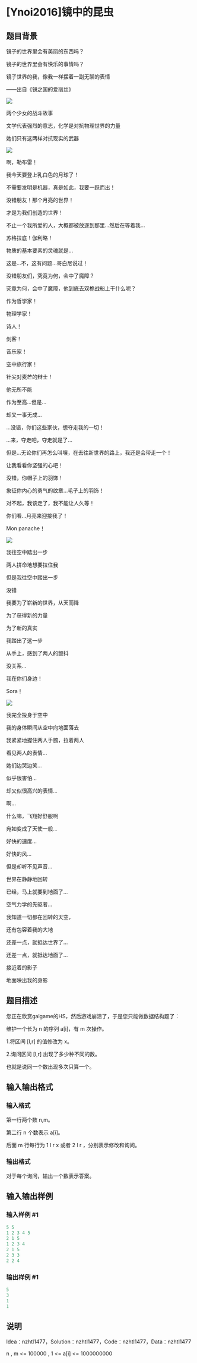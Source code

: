 # [Ynoi2016]镜中的昆虫

## 题目背景

镜子的世界里会有美丽的东西吗？

镜子的世界里会有快乐的事情吗？

镜子世界的我，像我一样摆着一副无聊的表情

——出自《镜之国的爱丽丝》

![](https://cdn.luogu.com.cn/upload/pic/21104.png)

两个少女的战斗故事

文学代表强烈的意志，化学是对抗物理世界的力量

她们只有这两样对抗现实的武器

![](https://cdn.luogu.com.cn/upload/pic/21105.png)

啊，勒布雷！

我今天要登上乳白色的月球了！

不需要发明是机器，真是如此，我要一跃而出！

没错朋友！那个月亮的世界！

才是为我们创造的世界！

不止一个我所爱的人，大概都被放逐到那里...然后在等着我...

苏格拉底！伽利略！

物质的基本要素的灵魂就是...

这是...不，这有问题...哥白尼说过！

没错朋友们，究竟为何，会中了魔障？

究竟为何，会中了魔障，他到底去双桅战船上干什么呢？

作为哲学家！

物理学家！

诗人！

剑客！

音乐家！

空中旅行家！

针尖对麦芒的辩士！

他无所不能

作为至高...但是...

却又一事无成...

...没错，你们这些家伙，想夺走我的一切！

...来，夺走吧，夺走就是了...

但是...无论你们再怎么叫嚷，在去往新世界的路上，我还是会带走一个！

让我看看你坚强的心吧！

没错，你帽子上的羽饰！

象征你内心的勇气的纹章...毛子上的羽饰！

对不起，我该走了，我不能让人久等！

你们看...月亮来迎接我了！

Mon panache！

![](https://cdn.luogu.com.cn/upload/pic/21106.png)

我往空中踏出一步

两人拼命地想要拉住我

但是我往空中踏出一步

没错

我要为了崭新的世界，从天而降

为了获得新的力量

为了新的真实

我踏出了这一步

从手上，感到了两人的颤抖

没关系...

我在你们身边！

Sora！

![](https://cdn.luogu.com.cn/upload/pic/21109.png)

我完全投身于空中

我的身体瞬间从空中向地面落去

我紧紧地握住两人手腕，拉着两人

看见两人的表情...

她们边哭边笑...

似乎很害怕...

却又似很高兴的表情...

啊...

什么嘛，飞翔好舒服啊

宛如变成了天使一般...

好快的速度...

好快的风...

但是却听不见声音...

世界在静静地回转

已经，马上就要到地面了...

空气力学的先驱者...

我知道一切都在回转的天空，

还有包容着我的大地

还差一点，就抵达世界了...

还差一点，就抵达地面了...

接近着的影子

地面映出我的身影

## 题目描述

您正在欣赏galgame的HS，然后游戏崩溃了，于是您只能做数据结构题了：

维护一个长为 n 的序列 a[i]​，有 m 次操作。

1.将区间 [l,r] 的值修改为 x。

2.询问区间 [l,r] 出现了多少种不同的数。

也就是说同一个数出现多次只算一个。

## 输入输出格式

### 输入格式

第一行两个数 n,m。

第二行 n 个数表示 a[i]​。

后面 m 行每行为 1 l r x 或者 2 l r ，分别表示修改和询问。

### 输出格式

对于每个询问，输出一个数表示答案。

## 输入输出样例

### 输入样例 #1

```cpp
5 5
1 2 3 4 5
2 1 5
1 2 3 4
2 1 5
2 3 3
2 2 4
```


### 输出样例 #1

```cpp
5
3
1
1
```


## 说明

Idea：nzhtl1477，Solution：nzhtl1477，Code：nzhtl1477，Data：nzhtl1477

n , m <= 100000 , 1 <= a[i] <= 1000000000

